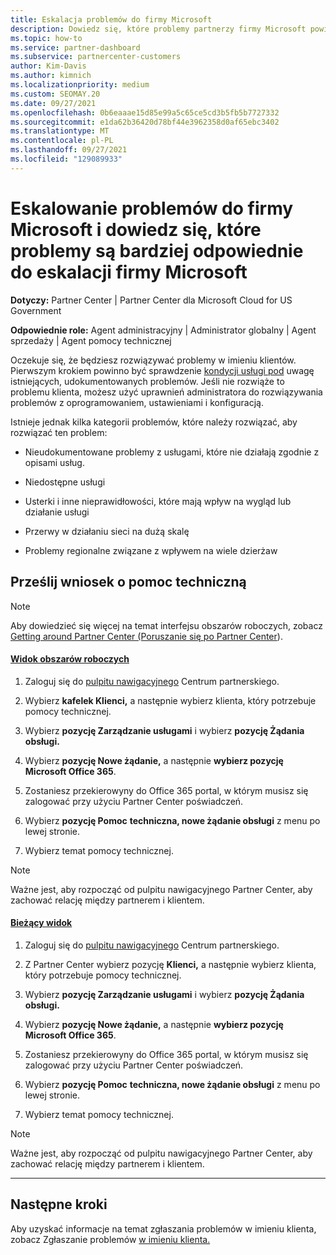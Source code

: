 ```yaml
---
title: Eskalacja problemów do firmy Microsoft
description: Dowiedz się, które problemy partnerzy firmy Microsoft powinni rozwiązać samodzielnie dla swoich klientów oraz jakie problemy mogą być konieczne do eskalacji do firmy Microsoft.
ms.topic: how-to
ms.service: partner-dashboard
ms.subservice: partnercenter-customers
author: Kim-Davis
ms.author: kimnich
ms.localizationpriority: medium
ms.custom: SEOMAY.20
ms.date: 09/27/2021
ms.openlocfilehash: 0b6eaaae15d85e99a5c65ce5cd3b5fb5b7727332
ms.sourcegitcommit: e1da62b36420d78bf44e3962358d0af65ebc3402
ms.translationtype: MT
ms.contentlocale: pl-PL
ms.lasthandoff: 09/27/2021
ms.locfileid: "129089933"
---
```

# <a name="escalate-problems-to-microsoft-and-learn-which-issues-are-more-suited-to-microsoft-escalation"></a>Eskalowanie problemów do firmy Microsoft i dowiedz się, które problemy są bardziej odpowiednie do eskalacji firmy Microsoft  

**Dotyczy:** Partner Center | Partner Center dla Microsoft Cloud for US Government

**Odpowiednie role:** Agent administracyjny | Administrator globalny | Agent sprzedaży | Agent pomocy technicznej

Oczekuje się, że będziesz rozwiązywać problemy w imieniu klientów. Pierwszym krokiem powinno być sprawdzenie [kondycji usługi pod](check-service-health.md) uwagę istniejących, udokumentowanych problemów. Jeśli nie rozwiąże to problemu klienta, możesz użyć uprawnień administratora do rozwiązywania problemów z oprogramowaniem, ustawieniami i konfiguracją.

Istnieje jednak kilka kategorii problemów, które należy rozwiązać, aby rozwiązać ten problem:

- Nieudokumentowane problemy z usługami, które nie działają zgodnie z opisami usług.

- Niedostępne usługi

- Usterki i inne nieprawidłowości, które mają wpływ na wygląd lub działanie usługi

- Przerwy w działaniu sieci na dużą skalę

- Problemy regionalne związane z wpływem na wiele dzierżaw

## <a name="submit-a-support-request"></a>Prześlij wniosek o pomoc techniczną

> [!NOTE]
> Aby dowiedzieć się więcej na temat interfejsu obszarów roboczych, zobacz [Getting around Partner Center (Poruszanie się po Partner Center](get-around-partner-center.md#turn-workspaces-on-and-off)).

#### <a name="workspaces-view"></a>[Widok obszarów roboczych](#tab/workspaces-view)

1. Zaloguj się do [pulpitu nawigacyjnego](https://partner.microsoft.com/dashboard) Centrum partnerskiego.

2. Wybierz **kafelek Klienci,** a następnie wybierz klienta, który potrzebuje pomocy technicznej.

3. Wybierz **pozycję Zarządzanie usługami** i wybierz **pozycję Żądania obsługi.**

4. Wybierz **pozycję Nowe żądanie,** a następnie **wybierz pozycję Microsoft Office 365**.

5. Zostaniesz przekierowyny do Office 365 portal, w którym musisz się zalogować przy użyciu Partner Center poświadczeń.

6. Wybierz **pozycję Pomoc** **techniczna, nowe żądanie obsługi** z menu po lewej stronie.

7. Wybierz temat pomocy technicznej.

> [!NOTE]
> Ważne jest, aby rozpocząć od pulpitu nawigacyjnego Partner Center, aby zachować relację między partnerem i klientem.

#### <a name="current-view"></a>[Bieżący widok](#tab/current-view)

1. Zaloguj się do [pulpitu nawigacyjnego](https://partner.microsoft.com/dashboard) Centrum partnerskiego.

2. Z Partner Center wybierz pozycję **Klienci,** a następnie wybierz klienta, który potrzebuje pomocy technicznej.

3. Wybierz **pozycję Zarządzanie usługami** i wybierz **pozycję Żądania obsługi.**

4. Wybierz **pozycję Nowe żądanie,** a następnie **wybierz pozycję Microsoft Office 365**.

5. Zostaniesz przekierowyny do Office 365 portal, w którym musisz się zalogować przy użyciu Partner Center poświadczeń.

6. Wybierz **pozycję Pomoc** **techniczna, nowe żądanie obsługi** z menu po lewej stronie.

7. Wybierz temat pomocy technicznej.

> [!NOTE]
> Ważne jest, aby rozpocząć od pulpitu nawigacyjnego Partner Center, aby zachować relację między partnerem i klientem.

* * *

## <a name="next-steps"></a>Następne kroki

Aby uzyskać informacje na temat zgłaszania problemów w imieniu klienta, zobacz Zgłaszanie problemów [w imieniu klienta.](report-problems-on-behalf-of-a-customer.md)
